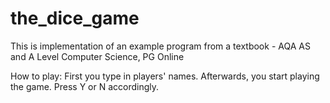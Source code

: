 # the_dice_game
This is implementation of an example program from a textbook - AQA AS and A Level Computer Science, PG Online

How to play:
First you type in players' names.
Afterwards, you start playing the game.
Press Y or N accordingly.
